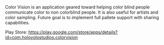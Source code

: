 Color Vision is an application geared toward helping color blind people
communicate color to non colorblind people.  It is also useful for 
artists and color sampling.  Future goal is to implement full pallete support
with sharing capabilities.

Play Store: https://play.google.com/store/apps/details?id=com.holoyolostudios.colorvision
